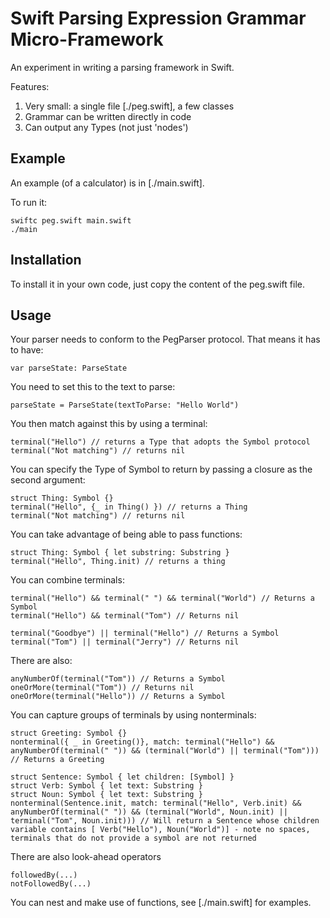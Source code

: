 Swift Parsing Expression Grammar Micro-Framework
================================================

An experiment in writing a parsing framework in Swift.

Features:

1. Very small: a single file [./peg.swift], a few classes
2. Grammar can be written directly in code
3. Can output any Types (not just 'nodes')

Example
-------

An example (of a calculator) is in [./main.swift].

To run it:

    swiftc peg.swift main.swift
    ./main

Installation
------------

To install it in your own code, just copy the content of the peg.swift file.

Usage
-----

Your parser needs to conform to the PegParser protocol. That means it has to have:

    var parseState: ParseState

You need to set this to the text to parse:

    parseState = ParseState(textToParse: "Hello World")

You then match against this by using a terminal:

    terminal("Hello") // returns a Type that adopts the Symbol protocol
    terminal("Not matching") // returns nil

You can specify the Type of Symbol to return by passing a closure as the second argument:

    struct Thing: Symbol {}
    terminal("Hello", {_ in Thing() }) // returns a Thing
    terminal("Not matching") // returns nil

You can take advantage of being able to pass functions:

    struct Thing: Symbol { let substring: Substring }
    terminal("Hello", Thing.init) // returns a thing

You can combine terminals:

    terminal("Hello") && terminal(" ") && terminal("World") // Returns a Symbol
    terminal("Hello") && terminal("Tom") // Returns nil

    terminal("Goodbye") || terminal("Hello") // Returns a Symbol
    terminal("Tom") || terminal("Jerry") // Returns nil

There are also:

    anyNumberOf(terminal("Tom")) // Returns a Symbol
    oneOrMore(terminal("Tom")) // Returns nil
    oneOrMore(terminal("Hello")) // Returns a Symbol

You can capture groups of terminals by using nonterminals:

    struct Greeting: Symbol {}
    nonterminal({ _ in Greeting()}, match: terminal("Hello") && anyNumberOf(terminal(" ")) && (terminal("World") || terminal("Tom"))) // Returns a Greeting

    struct Sentence: Symbol { let children: [Symbol] }
    struct Verb: Symbol { let text: Substring }
    struct Noun: Symbol { let text: Substring }
    nonterminal(Sentence.init, match: terminal("Hello", Verb.init) && anyNumberOf(terminal(" ")) && (terminal("World", Noun.init) || terminal("Tom", Noun.init))) // Will return a Sentence whose children variable contains [ Verb("Hello"), Noun("World")] - note no spaces, terminals that do not provide a symbol are not returned

There are also look-ahead operators

    followedBy(...)
    notFollowedBy(...)

You can nest and make use of functions, see [./main.swift] for examples.
